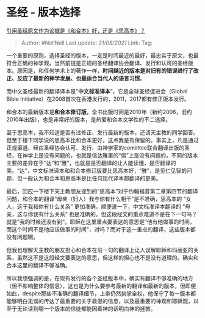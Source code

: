 # 圣经 - 版本选择
[引用圣经原文作为论据是《和合本》好，还是《思高本》？](https://www.zhihu.com/question/268887570/answer/343456583)

> Author: #NellNell 
> Last update: *21/08/2021* 
> Link:
> Tag: 

一个重要的原则，选择圣经的版本，一定是时间最近的最好，最忠实于原文，也最符合正确的神学观。当然前提是正规的圣经翻译协会翻译、发行和认可的圣经版本。原因是，和任何学术上的著作一样，**时间越近的版本是对旧有的错误进行了改正、反应了最新的神学发展、也最适合当代人的语言习惯**。

而中文圣经最新的翻译译本是”**中文标准译本**“，它是全球圣经促进会（Global Bible Initiative）在2008首次在香港发行的，2011，2017都有修正版本发行。

和合本的最新版本是**和合本修订版**，全书出版时间是2010年（新约2006，旧约2010年出版），也是非常好的版本，是热爱和合本文学性的不二选择。

至于思高本，我不知道是否有过修正、发行最新的版本，还请天主教的同学回答。但至于楼下同学说的思高本比和合本更好，这点我是有保留的。事实上，凡是通过正规渠道、经由圣经协会认可、发行、由神学家的comiittee联合翻译出版的圣经，在神学上是没有问题的，也就是信达雅里的“信”上是没有问题的，不同的版本主要的差异在于“达”和“雅”，也就是是否翻译的让人能读懂，是否翻译的美。“达”，中文标准译本和和合本修订版要比思高本好，“雅”，是见仁见智的问题，但一般认为和合本和思高本是比任何现代译本都翻译的更美。

最后，回应一下楼下天主教朋友提到的“思高本”对于约翰福音第二章第四节的翻译问题，和合本的翻译“母亲（妇人）我与你有什么相干”是不准确，思高本的 “女人，这于我和你有什么关系” 更加准确，顺便说一下，中文标准译本翻译的 ”母亲，这与你我有什么关系“ 也是准确的。但这段经文的重点难道不是在下一句吗？就是”我的时候还没有到“。耶稣在这里重点要表达的意思是”他有他做事的时间，而这个时间不是他应该做事的时间“，对吗？而对于这一重点的翻译，这些版本都没有问题啊。

但我也理解天主教的朋友担心和合本在前一句的翻译上让人误解耶稣和玛丽亚的关系，虽然这不是这段经文要表达的意思，但这样的担心也不是没有道理的。确实和合本这里的翻译不够准确。

所以我想强调的是，在现有发行的各个圣经版本中，确实有翻译不够准确的地方（但不影响整体的信息），这也是为什么要参考最新的翻译和最新的版本，但即便如此，despite那些不准确的翻译细节，上帝仍然执掌全权，他保守了每一版本都能够明白无误的传达了最重要的关于救恩的信息，以及最重要的神观和耶稣观，以至于无论读到哪一个版本的信徒都能因着神的话明白神的拯救。